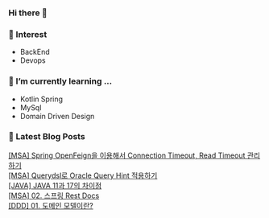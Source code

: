 
### Hi there 👋   

### 📖 Interest   
  - BackEnd
  - Devops 

### 🌱 I’m currently learning ...
- Kotlin Spring
- MySql
- Domain Driven Design


### 📕 Latest Blog Posts   

<a href ="https://keep-developing.tistory.com/42"> [MSA] Spring OpenFeign을 이용해서 Connection Timeout, Read Timeout 관리하기 </a> <br><a href ="https://keep-developing.tistory.com/41"> [MSA] Querydsl로 Oracle Query Hint 적용하기 </a> <br><a href ="https://keep-developing.tistory.com/40"> [JAVA] JAVA 11과 17의 차이점 </a> <br><a href ="https://keep-developing.tistory.com/39"> [MSA] 02. 스프링 Rest Docs </a> <br><a href ="https://keep-developing.tistory.com/38"> [DDD] 01. 도메인 모델이란? </a> <br>